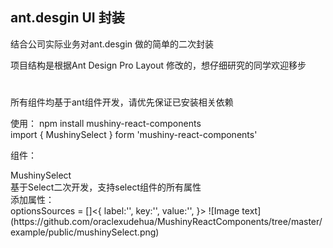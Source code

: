 
## ant.desgin UI 封装
<p>
结合公司实际业务对ant.desgin  做的简单的二次封装
</p>
<p>
项目结构是根据Ant Design Pro Layout  修改的，想仔细研究的同学欢迎移步
</p>

<h1>
</h1>

<p>
所有组件均基于ant组件开发，请优先保证已安装相关依赖
</p>
<p>
<div>
使用：
npm install mushiny-react-components
</div>
<div>
import { MushinySelect } form 'mushiny-react-components'
</div>
</p>


<p>
组件：
<div>
  MushinySelect
  <div>基于Select二次开发，支持select组件的所有属性</div>
  <div>添加属性：</div>
  <div>optionsSources = []<{
    label:'',
    key:'',
    value:'',
  }>
![Image text](https://github.com/oraclexudehua/MushinyReactComponents/tree/master/example/public/mushinySelect.png)


  </div>
</div>
</p>

